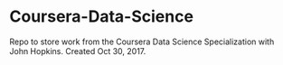 # Coursera-Data-Science
Repo to store work from the Coursera Data Science Specialization with John Hopkins. Created Oct 30, 2017.

